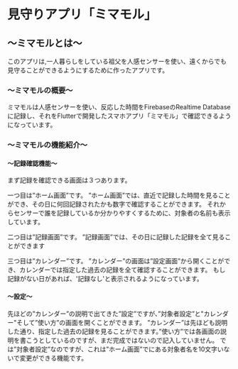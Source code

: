 # 見守りアプリ「ミマモル」

## 〜ミマモルとは〜

 このアプリは,一人暮らしをしている祖父を人感センサーを使い、遠くからでも見守ることができるようにするために作ったアプリです。
 
### 〜ミマモルの概要〜
 
  ミマモルは人感センサーを使い、反応した時間をFirebaseのRealtime Databaseに記録し、それをFlutterで開発したスマホアプリ「ミマモル」で確認できるようになっています。
  
### 〜ミマモルの機能紹介〜

#### 〜記録確認機能〜

まず記録を確認できる画面は３つあります。

一つ目は”ホーム画面”です。
”ホーム画面”では、直近で記録した時間を見ることができ、その日に何回記録されたかも数字で確認することができます。
それからセンサーで誰を記録しているか分かりやすくするために、対象者の名前も表示しています。

二つ目は”記録画面”です。
”記録画面”では、その日に記録した記録を全て見ることができます

三つ目は”カレンダー”です。
”カレンダー”の画面は”設定画面”から開くことができ、カレンダーでは指定した過去の記録を全て確認することができます。
もし記録がない日があれば、'記録なし'と表示されるようになっています。

#### 〜設定〜

先ほどの”カレンダー”の説明で出てきた”設定”ですが、”対象者設定”と"カレンダー"そして”使い方”の画面を開くことができます。
”カレンダー”は先ほども説明した通り、指定した過去の記録を見ることができます。”使い方”では各画面の説明を書こうとしているのですが、まだ完成ではないので記入していません。
では”対象者設定”なのですが、これは”ホーム画面”でにある対象者名を10文字いないで変更ができる機能です。
